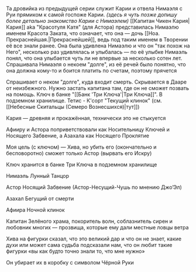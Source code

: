 
Та дровийка из предыдущей серии служит Карии и отвела Нимаэля с Руи прямиком к самой госпоже Карии.
*(здесь я чуть позже допишу более детально знакомство Карии с Нимаэлем)* 
[[Капитан Чикен Кария|Кария]] аkа "Красотуля Катя" (для Астора) представилась Нимаэлю именем Красота Заката, что означает, что она — дочь [[Ноа. Прекраснейшая.|Прекраснейшей]], ведь под таким именем в Творении её все знали ранее. Она была удивлена Нимаэлю и что он "так похож на Него", несколько раз удивлялась и улыбалась — по её улыбке Нимаэль понял, что она улыбается чуть ли не впервые за несколько сотен лет. Спрашивала Нимаэля о некоем "долге", из её речей было понятно, что она должна кому-то и боится платить по счетам, поэтому прячется

Спрашивает о неком "долге", куда входит смерть. 
Скрывается в Дааре от неизбежного.
Нужно застать капитана там, где он не сможет позвать на помощь.
Ключ в банке "[[Банк 'Три Ключа'|Три Ключа]]". В подземном хранилище.
Тетис - К'сорт "Текущий клинок" (см. [[Небесные Скитальцы (Семеро Вознесшихся)|тут]])


  

Кария — древняя и прокажённая, технически это не стыкуется



Афииру и Астора поприветствовали как Носительницу Ключей и Носящего Забвение, а Азахала как Носящего Проклятие

Моя цель (с ключом) — Хива, но убить его (окончательно и бесповоротно) сможет только Астор (вырвать его Искру)

Ключ хранится в банке Три Ключа в подземном хранилище

  

Нимаэль Лунный Танцор

Астор Носящий Забвение (Астор-Несущий-Чушь по мнению Джо’Эл)

Азахал Бегущий от смерти

Афиира Ночной клинок

  

Капитан Зелёного храма, покоритель волн, соблазнитель сирен и любовник многих — прозвища, которые ему дали местные ловцы ветра

  

Хива на фигурки сказал, что это великий дар и что он не знает, какие духи или может сама судьба подсказали нам, что он любит такие фигурки «вы как будто точно знали то, что мне нужно»

Он убирает их в коробку с символом Чёрной Руки